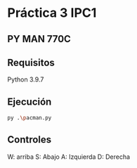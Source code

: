 # Práctica 3 IPC1

## PY MAN 770C 

## Requisitos
Python 3.9.7

## Ejecución

```sh
py .\pacman.py
```

## Controles

W: arriba
S: Abajo
A: Izquierda
D: Derecha